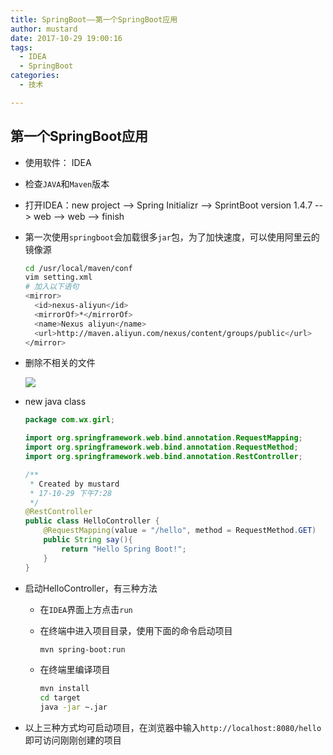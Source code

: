```yaml
---
title: SpringBoot——第一个SpringBoot应用
author: mustard
date: 2017-10-29 19:00:16
tags:
  - IDEA
  - SpringBoot
categories:
  - 技术

---
```


## 第一个SpringBoot应用

- 使用软件： IDEA 

- 检查`JAVA`和`Maven`版本

- 打开IDEA：new project -->  Spring Initializr -->  SprintBoot version 1.4.7 -->  web --> web --> finish

- 第一次使用`springboot`会加载很多`jar`包，为了加快速度，可以使用阿里云的镜像源

  ```bash
  cd /usr/local/maven/conf
  vim setting.xml
  # 加入以下语句
  <mirror>
    <id>nexus-aliyun</id>
    <mirrorOf>*</mirrorOf>
    <name>Nexus aliyun</name>
    <url>http://maven.aliyun.com/nexus/content/groups/public</url>
  </mirror>
  ```

- 删除不相关的文件

  ![](https://vgy.me/G6SnUy.png)

- new java class

  ```java
  package com.wx.girl;

  import org.springframework.web.bind.annotation.RequestMapping;
  import org.springframework.web.bind.annotation.RequestMethod;
  import org.springframework.web.bind.annotation.RestController;

  /**
   * Created by mustard
   * 17-10-29 下午7:28
   */
  @RestController
  public class HelloController {
      @RequestMapping(value = "/hello", method = RequestMethod.GET)
      public String say(){
          return "Hello Spring Boot!";
      }
  }
  ```

- 启动HelloController，有三种方法

  - 在`IDEA`界面上方点击`run`

  - 在终端中进入项目目录，使用下面的命令启动项目

    ```bash
    mvn spring-boot:run
    ```

  - 在终端里编译项目

    ```bash
    mvn install
    cd target
    java -jar ~.jar
    ```

- 以上三种方式均可启动项目，在浏览器中输入`http://localhost:8080/hello`即可访问刚刚创建的项目

  ​

  ​

